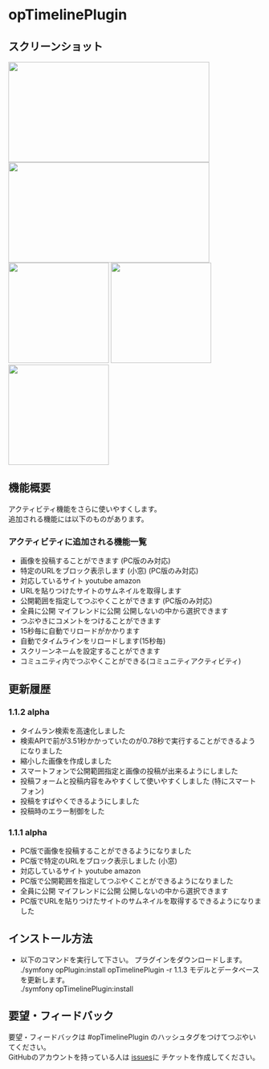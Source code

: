 opTimelinePlugin
================

## スクリーンショット
<img src="https://raw.github.com/ichikawatatsuya/opTimelinePlugin/gh-pages/images/004.png" height="200" width="400" />
<img src="https://raw.github.com/ichikawatatsuya/opTimelinePlugin/gh-pages/images/005.png" height="200" width="400" />
<img src="https://raw.github.com/ichikawatatsuya/opTimelinePlugin/gh-pages/images/001.png" height="200" />
<img src="https://raw.github.com/ichikawatatsuya/opTimelinePlugin/gh-pages/images/002.png" height="200" />
<img src="https://raw.github.com/ichikawatatsuya/opTimelinePlugin/gh-pages/images/003.png" height="200" />

## 機能概要
アクティビティ機能をさらに使いやすくします。   
   追加される機能には以下のものがあります。

### アクティビティに追加される機能一覧
* 画像を投稿することができます (PC版のみ対応)
* 特定のURLをブロック表示します (小窓) (PC版のみ対応)
 * 対応しているサイト youtube amazon
* URLを貼りつけたサイトのサムネイルを取得します
* 公開範囲を指定してつぶやくことができます (PC版のみ対応)
 * 全員に公開 マイフレンドに公開 公開しないの中から選択できます
* つぶやきにコメントをつけることができます
* 15秒毎に自動でリロードがかかります
* 自動でタイムラインをリロードします(15秒毎)
* スクリーンネームを設定することができます
* コミュニティ内でつぶやくことができる(コミュニティアクティビティ)

## 更新履歴
### 1.1.2 alpha
* タイムラン検索を高速化しました
 * 検索APIで前が3.51秒かかっていたのが0.78秒で実行することができるようになりました 
 * 縮小した画像を作成しました
* スマートフォンで公開範囲指定と画像の投稿が出来るようにしました
* 投稿フォームと投稿内容をみやすくして使いやすくしました (特にスマートフォン)
* 投稿をすばやくできるようにしました
* 投稿時のエラー制御をした

### 1.1.1 alpha
* PC版で画像を投稿することができるようになりました
* PC版で特定のURLをブロック表示しました (小窓)
 * 対応しているサイト youtube amazon
* PC版で公開範囲を指定してつぶやくことができるようになりました
 * 全員に公開 マイフレンドに公開 公開しないの中から選択できます
* PC版でURLを貼りつけたサイトのサムネイルを取得するできるようになりました
  
## インストール方法
* 以下のコマンドを実行して下さい。
 プラグインをダウンロードします。  
    ./symfony opPlugin:install opTimelinePlugin -r 1.1.3 
 モデルとデータベースを更新します。  
    ./symfony opTimelinePlugin:install  
  
## 要望・フィードバック
要望・フィードバックは #opTimelinePlugin のハッシュタグをつけてつぶやいてください。    
   GitHubのアカウントを持っている人は [issues](https://github.com/kashiwasan/opTimelinePlugin/issues)に
チケットを作成してください。
